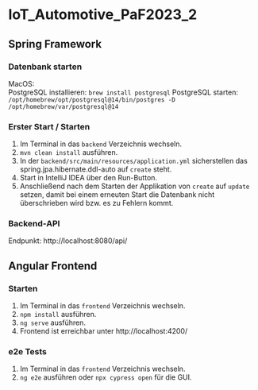 # IoT_Automotive_PaF2023_2

## Spring Framework
### Datenbank starten
MacOS:  
PostgreSQL installieren: ```brew install postgresql```
PostgreSQL starten: ```/opt/homebrew/opt/postgresql@14/bin/postgres -D /opt/homebrew/var/postgresql@14```

### Erster Start / Starten
1. Im Terminal in das `backend` Verzeichnis wechseln.
1. `mvn clean install` ausführen. 
1. In der `backend/src/main/resources/application.yml` sicherstellen das spring.jpa.hibernate.ddl-auto auf `create` steht.
1. Start in IntelliJ IDEA über den Run-Button.
1. Anschließend nach dem Starten der Applikation von `create` auf `update` setzen, damit bei einem erneuten Start die Datenbank nicht überschrieben wird bzw. es zu Fehlern kommt.

### Backend-API
Endpunkt: http://localhost:8080/api/

## Angular Frontend
### Starten
1. Im Terminal in das `frontend` Verzeichnis wechseln.
2. `npm install` ausführen.
3. `ng serve` ausführen.
4. Frontend ist erreichbar unter http://localhost:4200/

### e2e Tests
1. Im Terminal in das `frontend` Verzeichnis wechseln.
2. `ng e2e` ausführen oder `npx cypress open` für die GUI.

